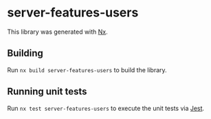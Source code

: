 # server-features-users

This library was generated with [Nx](https://nx.dev).

## Building

Run `nx build server-features-users` to build the library.

## Running unit tests

Run `nx test server-features-users` to execute the unit tests via [Jest](https://jestjs.io).
